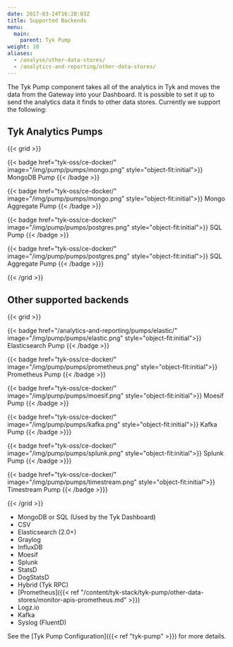 ```yaml
---
date: 2017-03-24T16:28:03Z
title: Supported Backends
menu:
  main:
    parent: Tyk Pump
weight: 10 
aliases:
  - /analyse/other-data-stores/
  - /analytics-and-reporting/other-data-stores/
---
```


The Tyk Pump component takes all of the analytics in Tyk and moves the data from the Gateway into your Dashboard. It is possible to set it up to send the analytics data it finds to other data stores. Currently we support the following:

## Tyk Analytics Pumps
{{< grid >}}

{{< badge  href="tyk-oss/ce-docker/" image="/img/pump/pumps/mongo.png" style="object-fit:initial">}}
MongoDB Pump
{{< /badge >}}

{{< badge  href="tyk-oss/ce-docker/" image="/img/pump/pumps/mongo.png" style="object-fit:initial">}}
Mongo Aggregate Pump
{{< /badge >}}

{{< badge  href="tyk-oss/ce-docker/" image="/img/pump/pumps/postgres.png" style="object-fit:initial">}}
SQL Pump
{{< /badge >}}

{{< badge  href="tyk-oss/ce-docker/" image="/img/pump/pumps/postgres.png" style="object-fit:initial">}}
SQL Aggregate Pump
{{< /badge >}}}

{{< /grid >}}

## Other supported backends
{{< grid >}}

{{< badge  href="/analytics-and-reporting/pumps/elastic/" image="/img/pump/pumps/elastic.png" style="object-fit:initial">}}
Elasticsearch Pump
{{< /badge >}}

{{< badge  href="tyk-oss/ce-docker/" image="/img/pump/pumps/prometheus.png" style="object-fit:initial">}}
Prometheus Pump
{{< /badge >}}

{{< badge  href="tyk-oss/ce-docker/" image="/img/pump/pumps/moesif.png" style="object-fit:initial">}}
Moesif Pump
{{< /badge >}}


{{< badge  href="tyk-oss/ce-docker/" image="/img/pump/pumps/kafka.png" style="object-fit:initial">}}
Kafka Pump
{{< /badge >}}}


{{< badge  href="tyk-oss/ce-docker/" image="/img/pump/pumps/splunk.png" style="object-fit:initial">}}
Splunk Pump
{{< /badge >}}}

{{< badge  href="tyk-oss/ce-docker/" image="/img/pump/pumps/timestream.png" style="object-fit:initial">}}
Timestream Pump
{{< /badge >}}}

{{< /grid >}}


- MongoDB or SQL (Used by the Tyk Dashboard)
- CSV
- Elasticsearch (2.0+)
- Graylog
- InfluxDB
- Moesif
- Splunk
- StatsD
- DogStatsD
- Hybrid (Tyk RPC)
- [Prometheus]({{< ref "/content/tyk-stack/tyk-pump/other-data-stores/monitor-apis-prometheus.md" >}})
- Logz.io
- Kafka
- Syslog (FluentD)

See the [Tyk Pump Configuration]({{< ref "tyk-pump" >}}) for more details.
